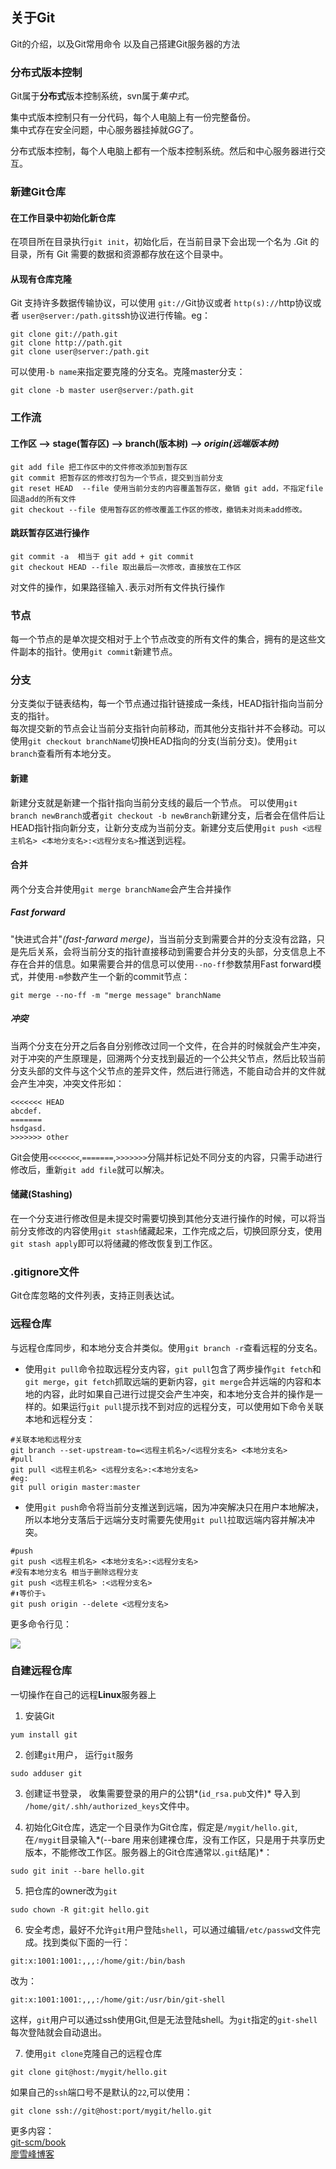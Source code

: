 ## 关于Git

Git的介绍，以及Git常用命令 以及自己搭建Git服务器的方法

### 分布式版本控制

Git属于**分布式**版本控制系统，svn属于*集中式*。
  
集中式版本控制只有一分代码，每个人电脑上有一份完整备份。  
集中式存在安全问题，中心服务器挂掉就*GG*了。

分布式版本控制，每个人电脑上都有一个版本控制系统。然后和中心服务器进行交互。

### 新建Git仓库

#### 在工作目录中初始化新仓库

在项目所在目录执行`git init`，初始化后，在当前目录下会出现一个名为 .Git 的目录，所有 Git 需要的数据和资源都存放在这个目录中。

#### 从现有仓库克隆

Git 支持许多数据传输协议，可以使用 `git://`Git协议或者 `http(s)://`http协议或者 `user@server:/path.git`ssh协议进行传输。eg：

```
git clone git://path.git
git clone http://path.git
git clone user@server:/path.git
```
可以使用`-b name`来指定要克隆的分支名。克隆master分支：

```
git clone -b master user@server:/path.git
```

### 工作流

#### 工作区 --> stage(暂存区) --> branch(版本树) *--> origin(远端版本树)*

```
git add file 把工作区中的文件修改添加到暂存区
git commit 把暂存区的修改打包为一个节点，提交到当前分支
git reset HEAD  --file 使用当前分支的内容覆盖暂存区，撤销 git add，不指定file 回退add的所有文件
git checkout --file 使用暂存区的修改覆盖工作区的修改，撤销未对尚未add修改。
```
#### 跳跃暂存区进行操作

```
git commit -a  相当于 git add + git commit
git checkout HEAD --file 取出最后一次修改，直接放在工作区
```

对文件的操作，如果路径输入`.`表示对所有文件执行操作

### 节点

每一个节点的是单次提交相对于上个节点改变的所有文件的集合，拥有的是这些文件副本的指针。使用`git commit`新建节点。


### 分支

分支类似于链表结构，每一个节点通过指针链接成一条线，HEAD指针指向当前分支的指针。   
每次提交新的节点会让当前分支指针向前移动，而其他分支指针并不会移动。可以使用`git checkout branchName`切换HEAD指向的分支(当前分支)。使用`git branch`查看所有本地分支。

#### 新建

新建分支就是新建一个指针指向当前分支线的最后一个节点。 可以使用`git branch newBranch`或者`git checkout -b newBranch`新建分支，后者会在信件后让HEAD指针指向新分支，让新分支成为当前分支。新建分支后使用`git push <远程主机名> <本地分支名>:<远程分支名>`推送到远程。

#### 合并

两个分支合并使用`git merge branchName`会产生合并操作

##### Fast forward

"快进式合并"*(fast-farward merge)*，当当前分支到需要合并的分支没有岔路，只是先后关系，会将当前分支的指针直接移动到需要合并分支的头部，分支信息上不存在合并的信息。如果需要合并的信息可以使用`--no-ff`参数禁用Fast forward模式，并使用`-m`参数产生一个新的commit节点：  

`git merge --no-ff -m "merge message" branchName`  

##### 冲突

当两个分支在分开之后各自分别修改过同一个文件，在合并的时候就会产生冲突，对于冲突的产生原理是，回溯两个分支找到最近的一个公共父节点，然后比较当前分支头部的文件与这个父节点的差异文件，然后进行筛选，不能自动合并的文件就会产生冲突，冲突文件形如：

```
<<<<<<< HEAD
abcdef.
=======
hsdgasd.
>>>>>>> other
```
Git会使用`<<<<<<<`,`=======`,`>>>>>>>`分隔并标记处不同分支的内容，只需手动进行修改后，重新`git add file`就可以解决。

#### 储藏(Stashing)

在一个分支进行修改但是未提交时需要切换到其他分支进行操作的时候，可以将当前分支修改的内容使用`git stash`储藏起来，工作完成之后，切换回原分支，使用`git stash apply`即可以将储藏的修改恢复到工作区。

### .gitignore文件

Git仓库忽略的文件列表，支持正则表达试。

### 远程仓库

与远程仓库同步，和本地分支合并类似。使用`git branch -r`查看远程的分支名。

- 使用`git pull`命令拉取远程分支内容，`git pull`包含了两步操作`git fetch`和`git merge`，`git fetch`抓取远端的更新内容，`git merge`合并远端的内容和本地的内容，此时如果自己进行过提交会产生冲突，和本地分支合并的操作是一样的。如果运行`git pull`提示找不到对应的远程分支，可以使用如下命令关联本地和远程分支：  

```
#关联本地和远程分支
git branch --set-upstream-to=<远程主机名>/<远程分支名> <本地分支名>
#pull
git pull <远程主机名> <远程分支名>:<本地分支名>
#eg:
git pull origin master:master
```

- 使用`git push`命令将当前分支推送到远端，因为冲突解决只在用户本地解决，所以本地分支落后于远端分支时需要先使用`git pull`拉取远端内容并解决冲突。

```
#push
git push <远程主机名> <本地分支名>:<远程分支名>
#没有本地分支名 相当于删除远程分支
git push <远程主机名> :<远程分支名>
#⬆️等价于⤵️
git push origin --delete <远程分支名>

```

更多命令行见：

![](http://www.heryc.fun/media/blog/20190316/abc.jpg)

### 自建远程仓库

一切操作在自己的远程**Linux**服务器上

1. 安装Git  
```
yum install git
```

2. 创建`git`用户， 运行`git`服务  
```
sudo adduser git
```

3. 创建证书登录， 收集需要登录的用户的公钥*(`id_rsa.pub`文件)* 导入到 `/home/git/.shh/authorized_keys`文件中。

4. 初始化Git仓库，选定一个目录作为Git仓库，假定是`/mygit/hello.git`,在`/mygit`目录输入*(--bare 用来创建裸仓库，没有工作区，只是用于共享历史版本，不能修改工作区。服务器上的Git仓库通常以`.git`结尾)*：
```
sudo git init --bare hello.git
```

5. 把仓库的owner改为`git`  
```
sudo chown -R git:git hello.git
```

6. 安全考虑，最好不允许`git`用户登陆`shell`，可以通过编辑`/etc/passwd`文件完成。找到类似下面的一行：  
```
git:x:1001:1001:,,,:/home/git:/bin/bash
```   
改为：  
```
git:x:1001:1001:,,,:/home/git:/usr/bin/git-shell
```   
这样，`git`用户可以通过ssh使用Git,但是无法登陆shell。为`git`指定的`git-shell`每次登陆就会自动退出。

7. 使用`git clone`克隆自己的远程仓库  
```
git clone git@host:/mygit/hello.git
```   
如果自己的`ssh`端口号不是默认的`22`,可以使用： 
```
git clone ssh://git@host:port/mygit/hello.git
```


更多内容：  
[git-scm/book](https://git-scm.com/book/zh "Title")   
[廖雪峰博客](https://www.liaoxuefeng.com/wiki/0013739516305929606dd18361248578c67b8067c8c017b000 "Title") 